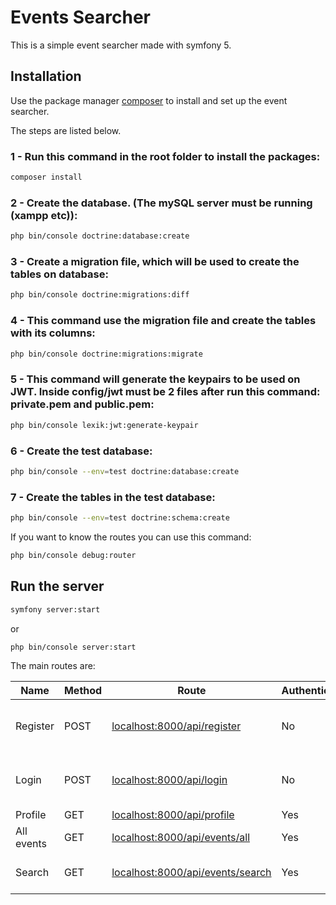 # Events Searcher

This is a simple event searcher made with symfony 5.

## Installation

Use the package manager [composer](https://getcomposer.org/) to install and set up the event searcher.

The steps are listed below.


### 1 - Run this command in the root folder to install the packages: 
```bash
composer install
```

### 2 - Create the database. (The mySQL server must be running (xampp etc)):
```bash
php bin/console doctrine:database:create
```

### 3 - Create a migration file, which will be used to create the tables on database:
```bash
php bin/console doctrine:migrations:diff
```

### 4 - This command use the migration file and create the tables with its columns:
```bash
php bin/console doctrine:migrations:migrate
```

### 5 - This command will generate the keypairs to be used on JWT. Inside config/jwt must be 2 files after run this command: private.pem and public.pem:
```bash
php bin/console lexik:jwt:generate-keypair
```

### 6 - Create the test database:
```bash
php bin/console --env=test doctrine:database:create
```

### 7 - Create the tables in the test database:
```bash
php bin/console --env=test doctrine:schema:create
```

If you want to know the routes you can use this command: 
```bash
php bin/console debug:router
```

## Run the server
```bash
symfony server:start 
```
or
```bash
php bin/console server:start 
```

The main routes are:

| Name | Method | Route | Authenticated | Request Sample |
| ------ | ------ | ------ | ------ | ------ |
| Register | POST | [localhost:8000/api/register](PlGh) | No | { "email": "test@test.com", "password": "123456" } |
| Login | POST | [localhost:8000/api/login](PlDb) | No | { "email": "test@test.com", "password": "123456" } |
| Profile | GET | [localhost:8000/api/profile](PlGd) | Yes | |
| All events | GET | [localhost:8000/api/events/all](PlOd) | Yes | |
| Search | GET | [localhost:8000/api/events/search](PlMe) | Yes | /api/events/search?term={term}&date={yyyy-mm-dd} |




 

